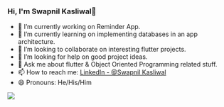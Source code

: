 ###  Hi, I'm Swapnil Kasliwal👋

- 🔭 I’m currently working on Reminder App. 
- 🌱 I’m currently learning on implementing databases in an app architecture.
- 👯 I’m looking to collaborate on interesting flutter projects.
- 🤔 I’m looking for help on good project ideas.
- 💬 Ask me about flutter & Object Oriented Programming related stuff.
- 📫 How to reach me: [LinkedIn - @Swapnil Kasliwal](https://www.linkedin.com/in/swapnil-kasliwal-2aa419203/) 
- 😄 Pronouns: He/His/Him 

<img src ="https://github-readme-stats.vercel.app/api?username=SwapnilKasliwal&&show_icons=true&title_color=ffffff&icon_color=bb2acf&text_color=daf7dc&bg_color=151515">


